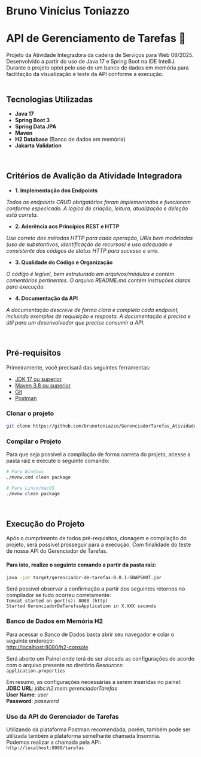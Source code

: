 # Bruno Vinícius Toniazzo
#  API de Gerenciamento de Tarefas 📝

Projeto da Atividade Integradora da cadeira de Serviços para Web 08/2025.
Desenvolvido a partir do uso de Java 17 e Spring Boot na IDE IntelliJ.
Durante o projeto optei pelo uso de um banco de dados em memória para facilitação da visualização e teste da API conforme a execução.
</br></br>

## Tecnologias Utilizadas

* **Java 17**
* **Spring Boot 3**
* **Spring Data JPA**
* **Maven**
* **H2 Database** (Banco de dados em memória)
* **Jakarta Validation**
</br>

## Critérios de Avalição da Atividade Integradora

* **1. Implementação dos Endpoints**
<p><i>Todos os endpoints CRUD obrigatórios foram implementados e funcionam conforme especicado. A lógica de criação, leitura, atualização e deleção está correta.</i></p>

* **2. Aderência aos Princípios REST e HTTP**
<p><i>Uso correto dos métodos HTTP para cada operação, URIs bem modeladas (uso de substantivos, identificação de recursos) e uso adequado e consistente dos códigos de status HTTP para sucesso e erro.</i></p>

* **3. Qualidade do Código e Organização**
<p><i>O código é legível, bem estruturado em arquivos/módulos e contém comentários pertinentes. O arquivo README.md contém instruções claras para execução.</i></p>

* **4. Documentação da API**
<p><i>A documentação descreve de forma clara e completa cada endpoint, incluindo exemplos de requisição e resposta. A documentação é precisa e útil para um desenvolvedor que precise consumir a API.</i></p>
</br>

## Pré-requisitos

Primeiramente, você precisará das seguintes ferramentas:
* [JDK 17 ou superior](https://www.oracle.com/java/technologies/downloads/)
* [Maven 3.8 ou superior](https://maven.apache.org/download.cgi)
* [Git](https://git-scm.com/downloads)
* [Postman](https://www.postman.com/downloads/)

### Clonar o projeto
```bash
git clone https://github.com/brunotoniazzo/GerenciadorTarefas_AtividadeIntegradora.git
```

### Compilar o Projeto
Para que seja possível a compilação de forma correta do projeto, acesse a pasta raiz e execute o seguinte comando:

```bash
# Para Windows
./mvnw.cmd clean package

# Para Linux/macOS
./mvnw clean package
```
</br>

## Execução do Projeto
Após o cumprimento de todos pré-requisitos, clonagem e compilação do projeto, será possível prosseguir para a execução.
Com finalidade do teste de nossa API do Gerenciador de Tarefas.

#### Para isto, realize o seguinte comando a partir da pasta raiz:
```bash
java -jar target/gerenciador-de-tarefas-0.0.1-SNAPSHOT.jar
```

Será possível observar a confirmação a partir dos seguintes retornos no compilador se tudo ocorreu corretamente: </br>
`Tomcat started on port(s): 8080 (http)` </br>
`Started GerenciadorDeTarefasApplication in X.XXX seconds` </br>

### Banco de Dados em Memória H2
Para acessar o Banco de Dados basta abrir seu navegador e colar o seguinte endereço: </br>
[http://localhost:8080/h2-console](http://localhost:8080/h2-console) </br>

Será aberto um Painel onde terá de ser alocada as configurações de acordo com o arquivo presente no diretório _Resources_: </br>
`application.properties`</br>

Em resumo, as configurações necessárias a serem inseridas no painel: <br/>
**JDBC URL**: _jdbc:h2:mem:gerenciadorTarefas_ </br>
**User Name**: _user_ </br>
**Password**: _password_ </br>

### Uso da API do Gerenciador de Tarefas
Utilizando da plataforma Postman recomendada, porém, também pode ser utilizada também a plataforma semelhante chamada Insomnia. </br>
Podemos realizar a chamada pela API: </br>
`http://localhost:8080/tarefas`
